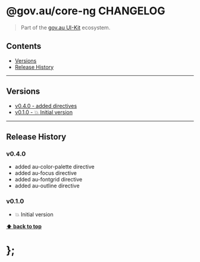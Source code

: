 @gov.au/core-ng CHANGELOG
======================

> Part of the [gov.au UI-Kit](https://github.com/govau/uikit/) ecosystem.


## Contents

* [Versions](#install)
* [Release History](#release-history)


----------------------------------------------------------------------------------------------------------------------------------------------------------------


## Versions

* [v0.4.0 - added directives](v040) 
* [v0.1.0 - 💥 Initial version](v010)

----------------------------------------------------------------------------------------------------------------------------------------------------------------


## Release History

### v0.4.0

- added au-color-palette directive
- added au-focus directive
- added au-fontgrid directive
- added au-outline directive

### v0.1.0

- 💥 Initial version


**[⬆ back to top](#contents)**


# };
